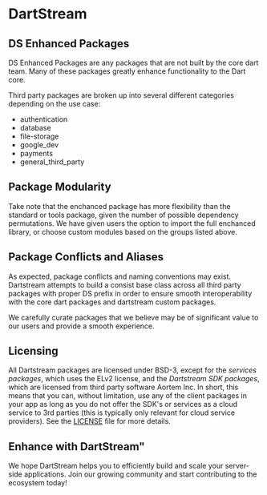 # DartStream

## DS Enhanced Packages

DS Enhanced Packages are any packages that are not built by the core dart team.  Many of these packages greatly enhance functionality to the Dart core.

Third party packages are broken up into several different categories depending on the use case:

- authentication
- database
- file-storage
- google_dev
- payments
- general_third_party

## Package Modularity

Take note that the enchanced package has more flexibility than the standard or tools package, given the number of possible dependency permutations.  We have given users the option to import the full enchanced  library, or choose custom modules based on the groups listed above.


## Package Conflicts and Aliases

As expected, package conflicts and naming conventions may exist.  Dartstream attempts to build a consist base class across all third party packages with proper DS prefix in order to ensure smooth interoperability with the core dart packages and dartstream custom packages.

We carefully curate packages that we believe may be of significant value to our users and provide a smooth experience.  

## Licensing

All Dartstream packages are licensed under BSD-3, except for the *services packages*, which uses the ELv2 license, and the *Dartstream SDK packages*, which are licensed from third party software Aortem Inc. In short, this means that you can, without limitation, use any of the client packages in your app as long as you do not offer the SDK's or services as a cloud service to 3rd parties (this is typically only relevant for cloud service providers).  See the [LICENSE](LICENSE.md) file for more details.


## Enhance with DartStream"

We hope DartStream helps you to efficiently build and scale your server-side applications. Join our growing community and start contributing to the ecosystem today!